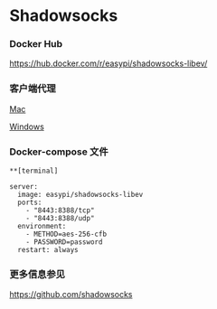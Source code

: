 <!-- toc -->

# Shadowsocks

### Docker Hub
  
  https://hub.docker.com/r/easypi/shadowsocks-libev/

### 客户端代理


[Mac](https://github.com/shadowsocks/shadowsocks-iOS/wiki/Shadowsocks-for-OSX-%E5%B8%AE%E5%8A%A9)

[Windows](https://github.com/shadowsocks/shadowsocks-windows/releases)


### Docker-compose 文件

```
**[terminal]

server:
  image: easypi/shadowsocks-libev
  ports:
    - "8443:8388/tcp"
    - "8443:8388/udp"
  environment:
    - METHOD=aes-256-cfb
    - PASSWORD=password
  restart: always
```

### 更多信息参见

https://github.com/shadowsocks